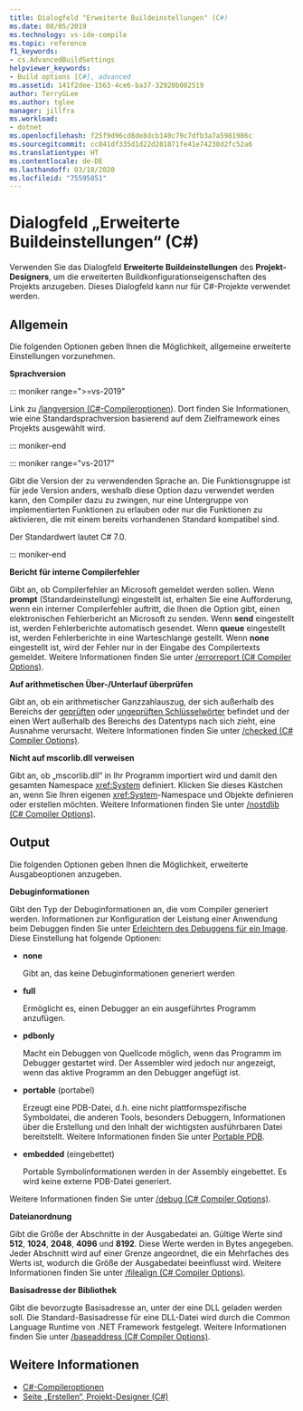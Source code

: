 ```yaml
---
title: Dialogfeld "Erweiterte Buildeinstellungen" (C#)
ms.date: 08/05/2019
ms.technology: vs-ide-compile
ms.topic: reference
f1_keywords:
- cs.AdvancedBuildSettings
helpviewer_keywords:
- Build options [C#], advanced
ms.assetid: 141f2dee-1563-4ce6-ba37-32920b082519
author: TerryGLee
ms.author: tglee
manager: jillfra
ms.workload:
- dotnet
ms.openlocfilehash: f25f9d96cd8de8dcb140c79c7dfb3a7a5981986c
ms.sourcegitcommit: cc841df335d1d22d281871fe41e74238d2fc52a6
ms.translationtype: HT
ms.contentlocale: de-DE
ms.lasthandoff: 03/18/2020
ms.locfileid: "75595851"
---
```

# <a name="advanced-build-settings-dialog-box-c"></a>Dialogfeld „Erweiterte Buildeinstellungen“ (C#)

Verwenden Sie das Dialogfeld **Erweiterte Buildeinstellungen** des **Projekt-Designers**, um die erweiterten Buildkonfigurationseigenschaften des Projekts anzugeben. Dieses Dialogfeld kann nur für C#-Projekte verwendet werden.

## <a name="general"></a>Allgemein

Die folgenden Optionen geben Ihnen die Möglichkeit, allgemeine erweiterte Einstellungen vorzunehmen.

**Sprachversion**

::: moniker range=">=vs-2019"

Link zu [/langversion (C#-Compileroptionen](/dotnet/csharp/language-reference/compiler-options/langversion-compiler-option)). Dort finden Sie Informationen, wie eine Standardsprachversion basierend auf dem Zielframework eines Projekts ausgewählt wird.

::: moniker-end

::: moniker range="vs-2017"

Gibt die Version der zu verwendenden Sprache an. Die Funktionsgruppe ist für jede Version anders, weshalb diese Option dazu verwendet werden kann, den Compiler dazu zu zwingen, nur eine Untergruppe von implementierten Funktionen zu erlauben oder nur die Funktionen zu aktivieren, die mit einem bereits vorhandenen Standard kompatibel sind.

Der Standardwert lautet C# 7.0.

::: moniker-end

**Bericht für interne Compilerfehler**

Gibt an, ob Compilerfehler an Microsoft gemeldet werden sollen. Wenn **prompt** (Standardeinstellung) eingestellt ist, erhalten Sie eine Aufforderung, wenn ein interner Compilerfehler auftritt, die Ihnen die Option gibt, einen elektronischen Fehlerbericht an Microsoft zu senden. Wenn **send** eingestellt ist, werden Fehlerberichte automatisch gesendet. Wenn **queue** eingestellt ist, werden Fehlerberichte in eine Warteschlange gestellt. Wenn **none** eingestellt ist, wird der Fehler nur in der Eingabe des Compilertexts gemeldet. Weitere Informationen finden Sie unter [/errorreport (C# Compiler Options)](/dotnet/csharp/language-reference/compiler-options/errorreport-compiler-option).

**Auf arithmetischen Über-/Unterlauf überprüfen**

Gibt an, ob ein arithmetischer Ganzzahlauszug, der sich außerhalb des Bereichs der [geprüften](/dotnet/csharp/language-reference/keywords/checked) oder [ungeprüften Schlüsselwörter](/dotnet/csharp/language-reference/keywords/unchecked) befindet und der einen Wert außerhalb des Bereichs des Datentyps nach sich zieht, eine Ausnahme verursacht. Weitere Informationen finden Sie unter [/checked (C# Compiler Options)](/dotnet/csharp/language-reference/compiler-options/checked-compiler-option).

**Nicht auf mscorlib.dll verweisen**

Gibt an, ob „mscorlib.dll“ in Ihr Programm importiert wird und damit den gesamten Namespace <xref:System> definiert. Klicken Sie dieses Kästchen an, wenn Sie Ihren eigenen <xref:System>-Namespace und Objekte definieren oder erstellen möchten. Weitere Informationen finden Sie unter [/nostdlib (C# Compiler Options)](/dotnet/csharp/language-reference/compiler-options/nostdlib-compiler-option).

## <a name="output"></a>Output

Die folgenden Optionen geben Ihnen die Möglichkeit, erweiterte Ausgabeoptionen anzugeben.

**Debuginformationen**

Gibt den Typ der Debuginformationen an, die vom Compiler generiert werden. Informationen zur Konfiguration der Leistung einer Anwendung beim Debuggen finden Sie unter [Erleichtern des Debuggens für ein Image](/dotnet/framework/debug-trace-profile/making-an-image-easier-to-debug). Diese Einstellung hat folgende Optionen:

- **none**

   Gibt an, das keine Debuginformationen generiert werden

- **full**

   Ermöglicht es, einen Debugger an ein ausgeführtes Programm anzufügen.

- **pdbonly**

   Macht ein Debuggen von Quellcode möglich, wenn das Programm im Debugger gestartet wird. Der Assembler wird jedoch nur angezeigt, wenn das aktive Programm an den Debugger angefügt ist.

- **portable** (portabel)

   Erzeugt eine PDB-Datei, d.h. eine nicht plattformspezifische Symboldatei, die anderen Tools, besonders Debuggern, Informationen über die Erstellung und den Inhalt der wichtigsten ausführbaren Datei bereitstellt. Weitere Informationen finden Sie unter [Portable PDB](https://github.com/dotnet/core/blob/master/Documentation/diagnostics/portable_pdb.md).

- **embedded** (eingebettet)

   Portable Symbolinformationen werden in der Assembly eingebettet. Es wird keine externe PDB-Datei generiert.

Weitere Informationen finden Sie unter [/debug (C# Compiler Options)](/dotnet/csharp/language-reference/compiler-options/debug-compiler-option).

**Dateianordnung**

Gibt die Größe der Abschnitte in der Ausgabedatei an. Gültige Werte sind **512**, **1024**, **2048**, **4096** und **8192**. Diese Werte werden in Bytes angegeben. Jeder Abschnitt wird auf einer Grenze angeordnet, die ein Mehrfaches des Werts ist, wodurch die Größe der Ausgabedatei beeinflusst wird. Weitere Informationen finden Sie unter [/filealign (C# Compiler Options)](/dotnet/csharp/language-reference/compiler-options/filealign-compiler-option).

**Basisadresse der Bibliothek**

Gibt die bevorzugte Basisadresse an, unter der eine DLL geladen werden soll. Die Standard-Basisadresse für eine DLL-Datei wird durch die Common Language Runtime von .NET Framework festgelegt. Weitere Informationen finden Sie unter [/baseaddress (C# Compiler Options)](/dotnet/csharp/language-reference/compiler-options/baseaddress-compiler-option).

## <a name="see-also"></a>Weitere Informationen

- [C#-Compileroptionen](/dotnet/csharp/language-reference/compiler-options/index)
- [Seite „Erstellen“, Projekt-Designer (C#)](../../ide/reference/build-page-project-designer-csharp.md)
